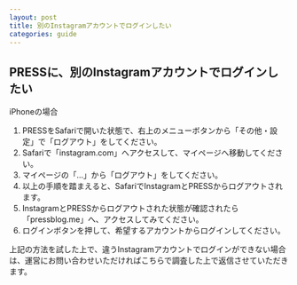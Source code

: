 ```yaml
---
layout: post
title: 別のInstagramアカウントでログインしたい
categories: guide
---
```


## PRESSに、別のInstagramアカウントでログインしたい

iPhoneの場合

1. PRESSをSafariで開いた状態で、右上のメニューボタンから「その他・設定」で「ログアウト」をしてください。
2. Safariで「instagram.com」へアクセスして、マイページへ移動してください。
3. マイページの「…」から「ログアウト」をしてください。
4. 以上の手順を踏まえると、SafariでInstagramとPRESSからログアウトされます。
5. InstagramとPRESSからログアウトされた状態が確認されたら「pressblog.me」へ、アクセスしてみてください。
6. ログインボタンを押して、希望するアカウントからログインしてください。

上記の方法を試した上で、違うInstagramアカウントでログインができない場合は、運営にお問い合わせいただければこちらで調査した上で返信させていただきます。
